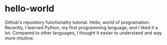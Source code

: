 # hello-world
Github's repository functionality tutorial.
Hello, world of programation. Recently, I learned Python, my first programming language, and I liked it a lot. Compared to other languages, I thought it easier to understand and way more intuitive. 
